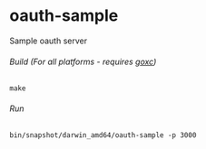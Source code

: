 # oauth-sample
Sample oauth server

###### Build (For all platforms - requires [goxc](https://github.com/laher/goxc))
```
make
```

###### Run
```
bin/snapshot/darwin_amd64/oauth-sample -p 3000
```
